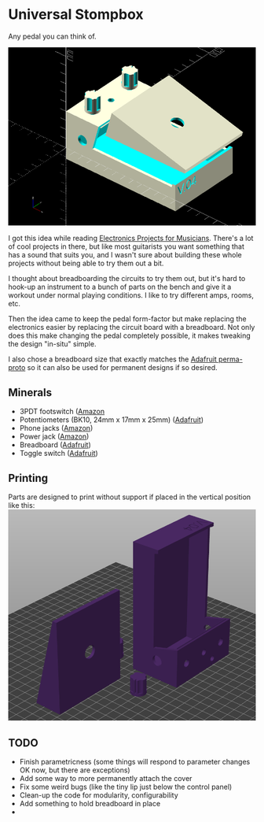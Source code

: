 # Universal Stompbox
Any pedal you can think of.

![preview render of stompbox parts](overview_render_v4.png)

I got this idea while reading [Electronics Projects for Musicians](https://archive.org/details/electronicprojec0000ande).  There's a lot of cool projects in there, but like most guitarists you want something that has a sound that suits you, and I wasn't sure about building these whole projects without being able to try them out a bit.

I thought about breadboarding the circuits to try them out, but it's hard to hook-up an instrument to a bunch of parts on the bench and give it a workout under normal playing conditions.  I like to try different amps, rooms, etc.

Then the idea came to keep the pedal form-factor but make replacing the electronics easier by replacing the circuit board with a breadboard.  Not only does this make changing the pedal completely possible, it makes tweaking the design "in-situ" simple.

I also chose a breadboard size that exactly matches the [Adafruit perma-proto](https://www.adafruit.com/product/571) so it can also be used for permanent designs if so desired.

## Minerals
* 3PDT footswitch ([Amazon](https://www.amazon.com/ESUPPORT-Guitar-Effect-Switch-Bypass/dp/B012CF181K/ref=sr_1_3?crid=3OFZ0CN4QBI8L&keywords=true%2Bbypass%2Bfootswitch&qid=1704382921&sprefix=true%2Bbypass%2Bfootswitch%2Caps%2C122&sr=8-3&th=1)
* Potentiometers (BK10, 24mm x 17mm x 25mm) ([Adafruit](https://www.adafruit.com/product/562))
* Phone jacks ([Amazon](https://www.amazon.com/6-35mm-Female-Microphone-Connector-Adapter/dp/B08MT66VPX/ref=sr_1_4?crid=277SYRYCNU1DJ&keywords=phone+jack+mono&qid=1704383187&sprefix=phone+jack+mono%2Caps%2C145&sr=8-4))
* Power jack ([Amazon](https://www.amazon.com/DIYhz-Socket-Female-Mounting-Connector/dp/B09W9SJ1B6/ref=sr_1_6?crid=1748WOZ1SW6FB&keywords=dc%2Bpower%2Bjack&qid=1704383393&s=industrial&sprefix=dc%2Bpower%2Bjack%2Cindustrial%2C152&sr=1-6&th=1))
* Breadboard ([Adafruit](https://www.adafruit.com/product/4539))
* Toggle switch ([Adafruit](https://www.adafruit.com/product/3221))

## Printing

Parts are designed to print without support if placed in the vertical position like this:
![parts in vertical orientation in slicing software](usb_complete_slicing.png)


## TODO

* Finish parametricness (some things will respond to parameter changes OK now, but there are exceptions)
* Add some way to more permanently attach the cover
* Fix some weird bugs (like the tiny lip just below the control panel)
* Clean-up the code for modularity, configurability
* Add something to hold breadboard in place
* 

